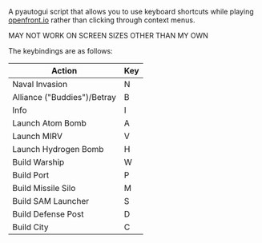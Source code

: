 A pyautogui script that allows you to use keyboard shortcuts while playing [openfront.io](https://openfront.io) rather than clicking through context menus.

MAY NOT WORK ON SCREEN SIZES OTHER THAN MY OWN

The keybindings are as follows:

| Action | Key |
| ------ | --- |
| Naval Invasion | N |
| Alliance ("Buddies")/Betray | B |
| Info | I |
| Launch Atom Bomb | A |
| Launch MIRV | V |
| Launch Hydrogen Bomb | H |
| Build Warship | W |
| Build Port | P |
| Build Missile Silo | M |
| Build SAM Launcher | S |
| Build Defense Post | D |
| Build City | C |





